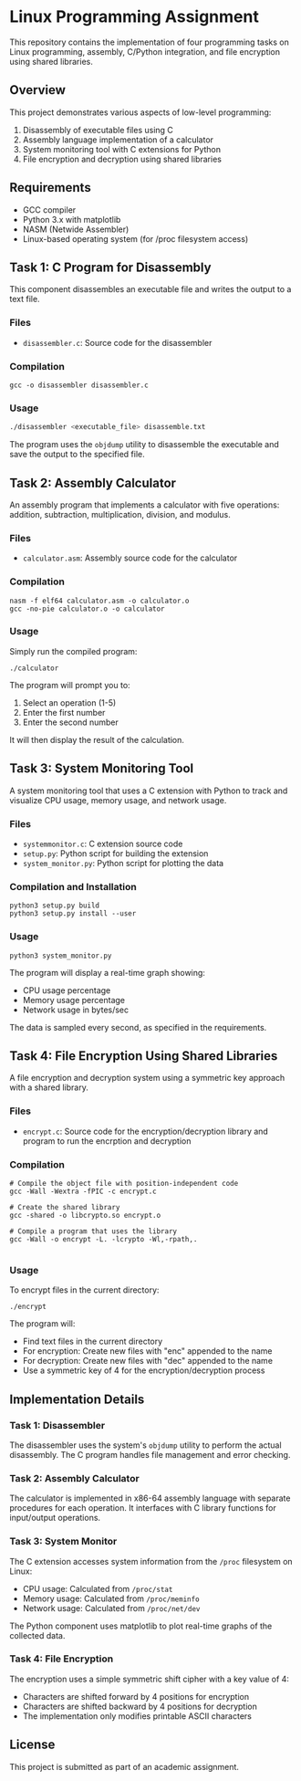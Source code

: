 # Linux Programming Assignment

This repository contains the implementation of four programming tasks on Linux programming, assembly, C/Python integration, and file encryption using shared libraries.

## Overview

This project demonstrates various aspects of low-level programming:
1. Disassembly of executable files using C
2. Assembly language implementation of a calculator
3. System monitoring tool with C extensions for Python
4. File encryption and decryption using shared libraries

## Requirements

- GCC compiler
- Python 3.x with matplotlib
- NASM (Netwide Assembler)
- Linux-based operating system (for /proc filesystem access)

## Task 1: C Program for Disassembly

This component disassembles an executable file and writes the output to a text file.

### Files
- `disassembler.c`: Source code for the disassembler

### Compilation
```
gcc -o disassembler disassembler.c
```

### Usage
```bash
./disassembler <executable_file> disassemble.txt
```

The program uses the `objdump` utility to disassemble the executable and save the output to the specified file.

## Task 2: Assembly Calculator

An assembly program that implements a calculator with five operations: addition, subtraction, multiplication, division, and modulus.

### Files
- `calculator.asm`: Assembly source code for the calculator

### Compilation
```
nasm -f elf64 calculator.asm -o calculator.o
gcc -no-pie calculator.o -o calculator
```

### Usage
Simply run the compiled program:
```
./calculator
```

The program will prompt you to:
1. Select an operation (1-5)
2. Enter the first number
3. Enter the second number

It will then display the result of the calculation.

## Task 3: System Monitoring Tool

A system monitoring tool that uses a C extension with Python to track and visualize CPU usage, memory usage, and network usage.

### Files
- `systemmonitor.c`: C extension source code
- `setup.py`: Python script for building the extension
- `system_monitor.py`: Python script for plotting the data

### Compilation and Installation
```
python3 setup.py build
python3 setup.py install --user
```

### Usage
```
python3 system_monitor.py
```

The program will display a real-time graph showing:
- CPU usage percentage
- Memory usage percentage
- Network usage in bytes/sec

The data is sampled every second, as specified in the requirements.

## Task 4: File Encryption Using Shared Libraries

A file encryption and decryption system using a symmetric key approach with a shared library.

### Files
- `encrypt.c`: Source code for the encryption/decryption library and program to run the encrption and decryption

### Compilation
```
# Compile the object file with position-independent code
gcc -Wall -Wextra -fPIC -c encrypt.c

# Create the shared library
gcc -shared -o libcrypto.so encrypt.o

# Compile a program that uses the library
gcc -Wall -o encrypt -L. -lcrypto -Wl,-rpath,.


```

### Usage
To encrypt files in the current directory:
```
./encrypt
```

The program will:
- Find text files in the current directory
- For encryption: Create new files with "enc" appended to the name
- For decryption: Create new files with "dec" appended to the name
- Use a symmetric key of 4 for the encryption/decryption process

## Implementation Details

### Task 1: Disassembler
The disassembler uses the system's `objdump` utility to perform the actual disassembly. The C program handles file management and error checking.

### Task 2: Assembly Calculator
The calculator is implemented in x86-64 assembly language with separate procedures for each operation. It interfaces with C library functions for input/output operations.

### Task 3: System Monitor
The C extension accesses system information from the `/proc` filesystem on Linux:
- CPU usage: Calculated from `/proc/stat`
- Memory usage: Calculated from `/proc/meminfo`
- Network usage: Calculated from `/proc/net/dev`

The Python component uses matplotlib to plot real-time graphs of the collected data.

### Task 4: File Encryption
The encryption uses a simple symmetric shift cipher with a key value of 4:
- Characters are shifted forward by 4 positions for encryption
- Characters are shifted backward by 4 positions for decryption
- The implementation only modifies printable ASCII characters

## License
This project is submitted as part of an academic assignment.